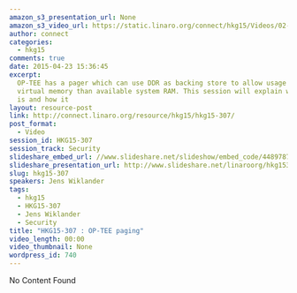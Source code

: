 ```yaml
---
amazon_s3_presentation_url: None
amazon_s3_video_url: https://static.linaro.org/connect/hkg15/Videos/02-11-Wednesday/HKG15-307%20OP-TEE%20paging.mp4
author: connect
categories:
  - hkg15
comments: true
date: 2015-04-23 15:36:45
excerpt:
  OP-TEE has a pager which can use DDR as backing store to allow usage of more
  virtual memory than available system RAM. This session will explain what the pager
  is and how it
layout: resource-post
link: http://connect.linaro.org/resource/hkg15/hkg15-307/
post_format:
  - Video
session_id: HKG15-307
session_track: Security
slideshare_embed_url: //www.slideshare.net/slideshow/embed_code/44897879
slideshare_presentation_url: http://www.slideshare.net/linaroorg/hkg15307-optee-paging
slug: hkg15-307
speakers: Jens Wiklander
tags:
  - hkg15
  - HKG15-307
  - Jens Wiklander
  - Security
title: "HKG15-307 : OP-TEE paging"
video_length: 00:00
video_thumbnail: None
wordpress_id: 740
---
```


No Content Found
